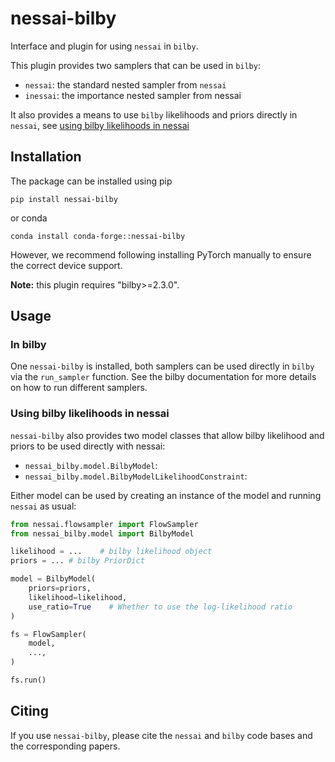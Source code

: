 # nessai-bilby

Interface and plugin for using `nessai` in `bilby`.

This plugin provides two samplers that can be used in `bilby`:

- `nessai`: the standard nested sampler from `nessai`
- `inessai`: the importance nested sampler from nessai


It also provides a means to use `bilby` likelihoods and priors directly in
`nessai`, see [using bilby likelihoods in nessai](#using-bilby-likelihoods-in-nessai)

## Installation

The package can be installed using pip

```
pip install nessai-bilby
```
or conda

```
conda install conda-forge::nessai-bilby
```

However, we recommend following installing PyTorch manually to ensure the
correct device support.

**Note:** this plugin requires "bilby>=2.3.0".


## Usage

### In bilby

One `nessai-bilby` is installed, both samplers can be used directly in `bilby`
via the `run_sampler` function. See the bilby documentation for more details
on how to run different samplers.


### Using bilby likelihoods in nessai

`nessai-bilby` also provides two model classes that allow bilby likelihood and
priors to be used directly with nessai:

- `nessai_bilby.model.BilbyModel`: 
- `nessai_bilby.model.BilbyModelLikelihoodConstraint`:


Either model can be used by creating an instance of the model and running `nessai` as usual:

```python
from nessai.flowsampler import FlowSampler
from nessai_bilby.model import BilbyModel

likelihood = ...    # bilby likelihood object
priors = ... # bilby PriorDict

model = BilbyModel(
    priors=priors,
    likelihood=likelihood,
    use_ratio=True    # Whether to use the log-likelihood ratio
)

fs = FlowSampler(
    model,
    ...,
)

fs.run()
```

## Citing

If you use `nessai-bilby`, please cite the `nessai` and `bilby` code bases and the corresponding papers.
